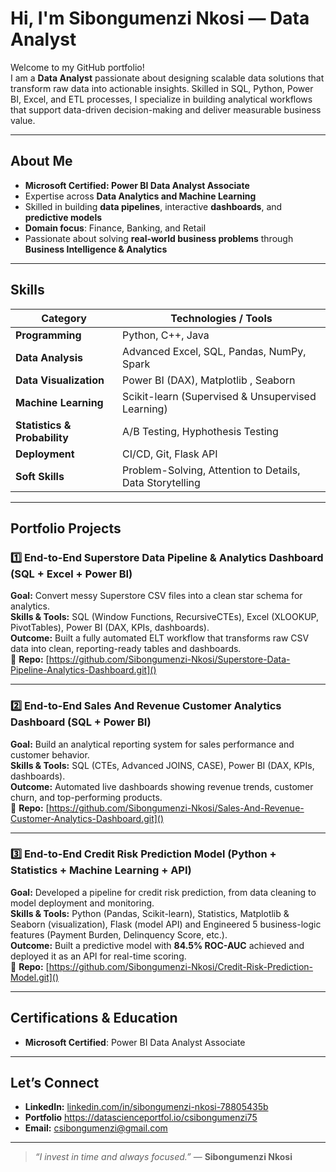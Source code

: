 # Hi, I'm Sibongumenzi Nkosi — Data Analyst

Welcome to my GitHub portfolio!  
I am a **Data Analyst** passionate about designing scalable data solutions that transform raw data into actionable insights. Skilled in SQL, Python, Power BI, Excel, and ETL processes, I specialize in building analytical workflows that support data-driven decision-making and deliver measurable business value.

---

## About Me
- **Microsoft Certified: Power BI Data Analyst Associate**  
- Expertise across **Data Analytics and Machine Learning**  
- Skilled in building **data pipelines**, interactive **dashboards**, and **predictive models**  
- **Domain focus**: Finance, Banking, and Retail  
- Passionate about solving **real-world business problems** through **Business Intelligence & Analytics**

---

## Skills

| **Category**        | **Technologies / Tools** |
|---------------------|--------------------------|
| **Programming**     | Python, C++, Java |
| **Data Analysis**   | Advanced Excel, SQL, Pandas, NumPy, Spark|
| **Data Visualization**| Power BI (DAX), Matplotlib , Seaborn|
| **Machine Learning**| Scikit-learn (Supervised & Unsupervised Learning) |
| **Statistics & Probability**| A/B Testing, Hyphothesis Testing |
| **Deployment**      | CI/CD, Git, Flask API |
| **Soft Skills**     | Problem-Solving, Attention to Details, Data Storytelling |

---

## Portfolio Projects

### 1️⃣ End-to-End Superstore Data Pipeline & Analytics Dashboard (SQL + Excel + Power BI)
**Goal:** Convert messy Superstore CSV files into a clean star schema for analytics.  
**Skills & Tools:** SQL (Window Functions, RecursiveCTEs), Excel (XLOOKUP, PivotTables), Power BI (DAX, KPIs, dashboards).  
**Outcome:** Built a fully automated ELT workflow that transforms raw CSV data into clean, reporting-ready tables and dashboards.  
📂 **Repo:** [https://github.com/Sibongumenzi-Nkosi/Superstore-Data-Pipeline-Analytics-Dashboard.git]()

---

### 2️⃣ End-to-End Sales And Revenue Customer Analytics Dashboard (SQL + Power BI)  
**Goal:** Build an analytical reporting system for sales performance and customer behavior.  
**Skills & Tools:** SQL (CTEs, Advanced JOINS, CASE), Power BI (DAX, KPIs, dashboards).    
**Outcome:** Automated live dashboards showing revenue trends, customer churn, and top-performing products.  
📂 **Repo:** [https://github.com/Sibongumenzi-Nkosi/Sales-And-Revenue-Customer-Analytics-Dashboard.git]()

---

### 3️⃣ End-to-End Credit Risk Prediction Model (Python + Statistics + Machine Learning + API)  
**Goal:** Developed a pipeline for credit risk prediction, from data cleaning to model deployment and monitoring.  
**Skills & Tools:** Python (Pandas, Scikit-learn), Statistics, Matplotlib & Seaborn (visualization), Flask (model API) and Engineered 5 business-logic features (Payment Burden, Delinquency Score, etc.).  
**Outcome:** Built a predictive model with **84.5% ROC-AUC** achieved and deployed it as an API for real-time scoring.  
📂 **Repo:** [https://github.com/Sibongumenzi-Nkosi/Credit-Risk-Prediction-Model.git]()

---

## Certifications & Education
- **Microsoft Certified**: Power BI Data Analyst Associate

---

## Let’s Connect
- **LinkedIn:** [linkedin.com/in/sibongumenzi-nkosi-78805435b](https://www.linkedin.com/in/sibongumenzi-nkosi-78805435b)    
- **Portfolio** https://datascienceportfol.io/csibongumenzi75
- **Email:** csibongumenzi@gmail.com
---

> *“I invest in time and always focused.”* — **Sibongumenzi Nkosi**

